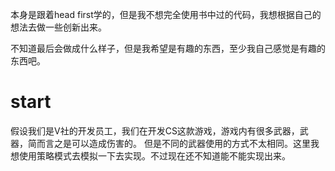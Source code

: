 本身是跟着head first学的，但是我不想完全使用书中过的代码，我想根据自己的想法去做一些创新出来。

不知道最后会做成什么样子，但是我希望是有趣的东西，至少我自己感觉是有趣的东西吧。


# start

假设我们是V社的开发员工，我们在开发CS这款游戏，游戏内有很多武器，武器，简而言之是可以造成伤害的。
但是不同的武器使用的方式不太相同。这里我想使用策略模式去模拟一下去实现。不过现在还不知道能不能实现出来。